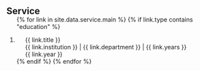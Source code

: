 <h2 id="publications" style="margin: 2px 0px -15px;">Service</h2>

<div class="publications">
<ol class="bibliography">

{% for link in site.data.service.main %}
{% if link.type contains "education" %}

<li>
<div class="pub-row">
  <div class="col-sm-9" style="position: relative;padding-right: 15px;padding-left: 20px;">
      <div class="title">{{ link.title }}</div>
      <div class="author">{{ link.institution }} | {{ link.department }} | {{ link.years }}</div>
      <div class="periodical">{{ link.year }}
      </div>
  </div>
</div>
</li>
{% endif %}
{% endfor %}
</ol>
</div>